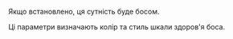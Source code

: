 Якщо встановлено, ця сутність буде босом.

Ці параметри визначають колір та стиль шкали здоров'я боса.